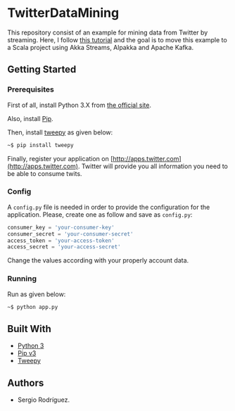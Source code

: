 # TwitterDataMining

This repository consist of an example for mining data from Twitter by streaming.
Here, I follow [this tutorial](https://marcobonzanini.com/2015/03/02/mining-twitter-data-with-python-part-1/)
and the goal is to move this example to a Scala project using Akka Streams, Alpakka
and Apache Kafka.

## Getting Started

### Prerequisites

First of all, install Python 3.X from [the official site](https://www.python.org/).

Also, install [Pip](https://pip.pypa.io/en/stable/installing/).

Then, install [tweepy](https://tweepy.readthedocs.io/en/latest/index.html) as given below:

```bash
~$ pip install tweepy
```

Finally, register your application on [http://apps.twitter.com](http://apps.twitter.com).
Twitter will provide you all information you need to be able to consume twits.

### Config

A `config.py` file is needed in order to provide the configuration for the application. Please,
create one as follow and save as `config.py`:

```python
consumer_key = 'your-consumer-key'
consumer_secret = 'your-consumer-secret'
access_token = 'your-access-token'
access_secret = 'your-access-secret'
```

Change the values according with your properly account data.

### Running

Run as given below:

```bash
~$ python app.py
```

## Built With

* [Python 3](https://www.python.org/)
* [Pip v3](https://pip.pypa.io/en/stable/)
* [Tweepy](https://www.tweepy.org/)

## Authors

* Sergio Rodríguez.
